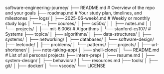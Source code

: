 software-engineering-journey/
├── README.md                # Overview of the repo and your goals
├── roadmap.md               # Your study plan, timelines, and milestones
├── logs/
│   ├── 2025-06-week4.md     # Weekly or monthly study logs
│   └── ...
├── courses/
│   ├── cs50x/
│   │   ├── notes.md
│   │   └── projects/
│   ├── mit-6.006/           # Algorithms
│   └── stanford-cs107/      # Systems
├── topics/
│   ├── algorithms/
│   ├── data-structures/
│   ├── systems/
│   ├── networking/
│   ├── databases/
│   └── software-design/
├── leetcode/
│   ├── problems/
│   └── patterns/
├── projects/
│   ├── url-shortener/
│   ├── note-taking-app/
│   ├── shell-clone/
│   └── README.md            # List of all personal projects
├── intern-prep/
│   ├── resume.md
│   ├── system-design/
│   ├── behavioral/
│   └── resources.md
├── tools/
│   ├── git/
│   ├── docker/
│   └── vscode/
└── LICENSE

